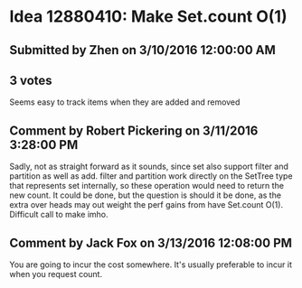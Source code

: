 # Idea 12880410: Make Set.count O(1) #

## Submitted by Zhen on 3/10/2016 12:00:00 AM

## 3 votes

Seems easy to track items when they are added and removed




## Comment by Robert Pickering on 3/11/2016 3:28:00 PM

Sadly, not as straight forward as it sounds, since set also support filter and partition as well as add. filter and partition work directly on the SetTree type that represents set internally, so these operation would need to return the new count. It could be done, but the question is should it be done, as the extra over heads may out weight the perf gains from have Set.count O(1). Difficult call to make imho.

## Comment by Jack Fox on 3/13/2016 12:08:00 PM

You are going to incur the cost somewhere. It's usually preferable to incur it when you request count.

